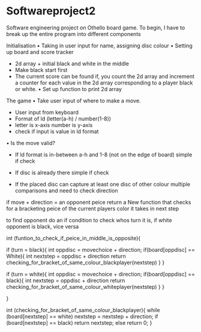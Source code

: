 # Softwareproject2
Software engineering project on Othello board game.
To begin, I have to break up the entire program into different components

Initialisation
• Taking in user input for name, assigning disc colour
• Setting up board and score tracker
 - 2d array + initial black and white in the middle
 - Make black start first
 - The current score can be found if, you count the 2d array and
   increment a counter for each value in the 2d array corresponding
   to a player black or white.
• Set up function to print 2d array

The game
• Take user input of where to make a move.
 - User input from keyboard
 - Format of ld (letter(a-h) / number(1-8))
 - letter is x-axis number is y-axis
 - check if input is value in ld format

• Is the move valid?
 - If ld format is in-between a-h and 1-8 (not on the edge of board)
  simple if check

 - If disc is already there
 simple if check

 - If the placed disc can capture at least one disc of other colour
 multiple comparisons and need to check direction
 
if move + direction = an opponent peice
return a New function that checks for a bracketing peice of the current players color
it takes in next step

to find opponent do an if condition to check whos turn it is,
if white opponent is black, vice versa

int (funtion_to_check_if_peice_in_middle_is_opposite){


if (turn = black){
 int oppdisc = movechoice + direction;
 if(board[oppdisc] == White){
   int nextstep = oppdisc + direction
   return checking_for_bracket_of_same_colour_blackplayer(nextstep)
 }
}

if (turn = white){
 int oppdisc = movechoice + direction;
 if(board[oppdisc] == black){
   int nextstep = oppdisc + direction
   return checking_for_bracket_of_same_colour_whiteplayer(nextstep)
 }
}

}


int (checking_for_bracket_of_same_colour_blackplayer){
while (board[nextstep] == white) nextstep = nextstep + direction;
if (board[nextstep] == black) return nextstep;
else return 0;
}



